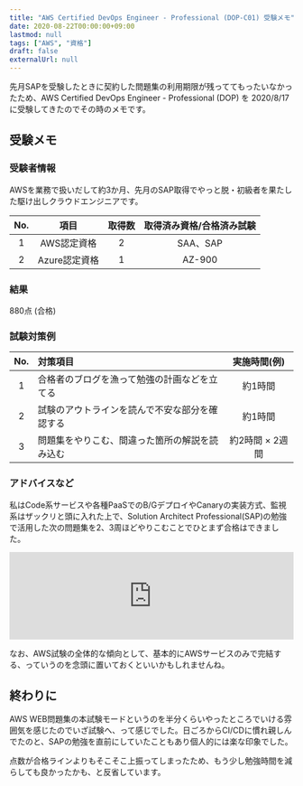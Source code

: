 ```yaml
---
title: "AWS Certified DevOps Engineer - Professional (DOP-C01) 受験メモ"
date: 2020-08-22T00:00:00+09:00
lastmod: null
tags: ["AWS", "資格"]
draft: false
externalUrl: null
---
```


先月SAPを受験したときに契約した問題集の利用期限が残っててもったいなかったため、AWS Certified DevOps Engineer - Professional (DOP) を 2020/8/17 に受験してきたのでその時のメモです。

## 受験メモ

### 受験者情報

AWSを業務で扱いだして約3か月、先月のSAP取得でやっと脱・初級者を果たした駆け出しクラウドエンジニアです。

|No.|項目|取得数|取得済み資格/合格済み試験|
|:---:|:---:|:---:|:---:|
|1|AWS認定資格|2|SAA、SAP|
|2|Azure認定資格|1|AZ-900|

### 結果

880点 (合格)

### 試験対策例

|No.|対策項目|実施時間(例)|
|:---:|:---|:---:|
|1|合格者のブログを漁って勉強の計画などを立てる|約1時間|
|2|試験のアウトラインを読んで不安な部分を確認する|約1時間|
|3|問題集をやりこむ、間違った箇所の解説を読み込む|約2時間 × 2週間|

### アドバイスなど

私はCode系サービスや各種PaaSでのB/GデプロイやCanaryの実装方式、監視系はザックリと頭に入れた上で、Solution Architect Professional(SAP)の勉強で活用した次の問題集を2、3周ほどやりこむことでひとまず合格はできました。

<iframe class="hatenablogcard" style="width:100%;height:155px;max-width:680px;" src="https://hatenablog-parts.com/embed?url=https://aws.koiwaclub.com" frameborder="0" scrolling="no"></iframe>

なお、AWS試験の全体的な傾向として、基本的にAWSサービスのみで完結する、っていうのを念頭に置いておくといいかもしれませんね。

## 終わりに

AWS WEB問題集の本試験モードというのを半分くらいやったところでいける雰囲気を感じたのでいざ試験へ、って感じでした。日ごろからCI/CDに慣れ親しんでたのと、SAPの勉強を直前にしていたこともあり個人的には楽な印象でした。

点数が合格ラインよりもそこそこ上振ってしまったため、もう少し勉強時間を減らしても良かったかも、と反省しています。
